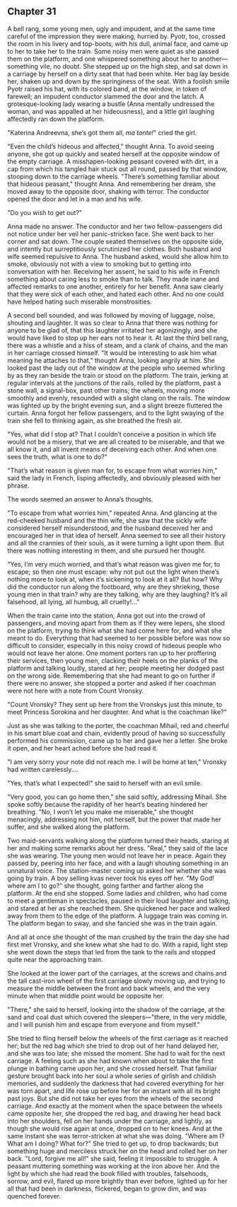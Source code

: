 ## Chapter 31


A bell rang, some young men, ugly and impudent, and at the same time
careful of the impression they were making, hurried by. Pyotr, too,
crossed the room in his livery and top-boots, with his dull, animal
face, and came up to her to take her to the train. Some noisy men were
quiet as she passed them on the platform, and one whispered something
about her to another—something vile, no doubt. She stepped up on the
high step, and sat down in a carriage by herself on a dirty seat that
had been white. Her bag lay beside her, shaken up and down by the
springiness of the seat. With a foolish smile Pyotr raised his hat, with
its colored band, at the window, in token of farewell; an impudent
conductor slammed the door and the latch. A grotesque-looking lady
wearing a bustle (Anna mentally undressed the woman, and was appalled at
her hideousness), and a little girl laughing affectedly ran down the
platform.

"Katerina Andreevna, she’s got them all, _ma tante!_" cried the girl.

"Even the child’s hideous and affected," thought Anna. To avoid seeing
anyone, she got up quickly and seated herself at the opposite window of
the empty carriage. A misshapen-looking peasant covered with dirt, in a
cap from which his tangled hair stuck out all round, passed by that
window, stooping down to the carriage wheels. "There’s something
familiar about that hideous peasant," thought Anna. And remembering her
dream, she moved away to the opposite door, shaking with terror. The
conductor opened the door and let in a man and his wife.

"Do you wish to get out?"

Anna made no answer. The conductor and her two fellow-passengers did not
notice under her veil her panic-stricken face. She went back to her
corner and sat down. The couple seated themselves on the opposite side,
and intently but surreptitiously scrutinized her clothes. Both husband
and wife seemed repulsive to Anna. The husband asked, would she allow
him to smoke, obviously not with a view to smoking but to getting into
conversation with her. Receiving her assent, he said to his wife in
French something about caring less to smoke than to talk. They made
inane and affected remarks to one another, entirely for her benefit.
Anna saw clearly that they were sick of each other, and hated each
other. And no one could have helped hating such miserable monstrosities.

A second bell sounded, and was followed by moving of luggage, noise,
shouting and laughter. It was so clear to Anna that there was nothing
for anyone to be glad of, that this laughter irritated her agonizingly,
and she would have liked to stop up her ears not to hear it. At last the
third bell rang, there was a whistle and a hiss of steam, and a clank of
chains, and the man in her carriage crossed himself. "It would be
interesting to ask him what meaning he attaches to that," thought Anna,
looking angrily at him. She looked past the lady out of the window at
the people who seemed whirling by as they ran beside the train or stood
on the platform. The train, jerking at regular intervals at the
junctions of the rails, rolled by the platform, past a stone wall, a
signal-box, past other trains; the wheels, moving more smoothly and
evenly, resounded with a slight clang on the rails. The window was
lighted up by the bright evening sun, and a slight breeze fluttered the
curtain. Anna forgot her fellow passengers, and to the light swaying of
the train she fell to thinking again, as she breathed the fresh air.

"Yes, what did I stop at? That I couldn’t conceive a position in which
life would not be a misery, that we are all created to be miserable, and
that we all know it, and all invent means of deceiving each other. And
when one sees the truth, what is one to do?"

"That’s what reason is given man for, to escape from what worries him,"
said the lady in French, lisping affectedly, and obviously pleased with
her phrase.

The words seemed an answer to Anna’s thoughts.

"To escape from what worries him," repeated Anna. And glancing at the
red-cheeked husband and the thin wife, she saw that the sickly wife
considered herself misunderstood, and the husband deceived her and
encouraged her in that idea of herself. Anna seemed to see all their
history and all the crannies of their souls, as it were turning a light
upon them. But there was nothing interesting in them, and she pursued
her thought.

"Yes, I’m very much worried, and that’s what reason was given me for, to
escape; so then one must escape: why not put out the light when there’s
nothing more to look at, when it’s sickening to look at it all? But how?
Why did the conductor run along the footboard, why are they shrieking,
those young men in that train? why are they talking, why are they
laughing? It’s all falsehood, all lying, all humbug, all cruelty!..."

When the train came into the station, Anna got out into the crowd of
passengers, and moving apart from them as if they were lepers, she stood
on the platform, trying to think what she had come here for, and what
she meant to do. Everything that had seemed to her possible before was
now so difficult to consider, especially in this noisy crowd of hideous
people who would not leave her alone. One moment porters ran up to her
proffering their services, then young men, clacking their heels on the
planks of the platform and talking loudly, stared at her; people meeting
her dodged past on the wrong side. Remembering that she had meant to go
on further if there were no answer, she stopped a porter and asked if
her coachman were not here with a note from Count Vronsky.

"Count Vronsky? They sent up here from the Vronskys just this minute, to
meet Princess Sorokina and her daughter. And what is the coachman like?"

Just as she was talking to the porter, the coachman Mihail, red and
cheerful in his smart blue coat and chain, evidently proud of having so
successfully performed his commission, came up to her and gave her a
letter. She broke it open, and her heart ached before she had read it.

"I am very sorry your note did not reach me. I will be home at ten,"
Vronsky had written carelessly....

"Yes, that’s what I expected!" she said to herself with an evil smile.

"Very good, you can go home then," she said softly, addressing Mihail.
She spoke softly because the rapidity of her heart’s beating hindered
her breathing. "No, I won’t let you make me miserable," she thought
menacingly, addressing not him, not herself, but the power that made her
suffer, and she walked along the platform.

Two maid-servants walking along the platform turned their heads, staring
at her and making some remarks about her dress. "Real," they said of the
lace she was wearing. The young men would not leave her in peace. Again
they passed by, peering into her face, and with a laugh shouting
something in an unnatural voice. The station-master coming up asked her
whether she was going by train. A boy selling kvas never took his eyes
off her. "My God! where am I to go?" she thought, going farther and
farther along the platform. At the end she stopped. Some ladies and
children, who had come to meet a gentleman in spectacles, paused in
their loud laughter and talking, and stared at her as she reached them.
She quickened her pace and walked away from them to the edge of the
platform. A luggage train was coming in. The platform began to sway, and
she fancied she was in the train again.

And all at once she thought of the man crushed by the train the day she
had first met Vronsky, and she knew what she had to do. With a rapid,
light step she went down the steps that led from the tank to the rails
and stopped quite near the approaching train.

She looked at the lower part of the carriages, at the screws and chains
and the tall cast-iron wheel of the first carriage slowly moving up, and
trying to measure the middle between the front and back wheels, and the
very minute when that middle point would be opposite her.

"There," she said to herself, looking into the shadow of the carriage,
at the sand and coal dust which covered the sleepers—"there, in the very
middle, and I will punish him and escape from everyone and from myself."

She tried to fling herself below the wheels of the first carriage as it
reached her; but the red bag which she tried to drop out of her hand
delayed her, and she was too late; she missed the moment. She had to
wait for the next carriage. A feeling such as she had known when about
to take the first plunge in bathing came upon her, and she crossed
herself. That familiar gesture brought back into her soul a whole series
of girlish and childish memories, and suddenly the darkness that had
covered everything for her was torn apart, and life rose up before her
for an instant with all its bright past joys. But she did not take her
eyes from the wheels of the second carriage. And exactly at the moment
when the space between the wheels came opposite her, she dropped the red
bag, and drawing her head back into her shoulders, fell on her hands
under the carriage, and lightly, as though she would rise again at once,
dropped on to her knees. And at the same instant she was terror-stricken
at what she was doing. "Where am I? What am I doing? What for?" She
tried to get up, to drop backwards; but something huge and merciless
struck her on the head and rolled her on her back. "Lord, forgive me
all!" she said, feeling it impossible to struggle. A peasant muttering
something was working at the iron above her. And the light by which she
had read the book filled with troubles, falsehoods, sorrow, and evil,
flared up more brightly than ever before, lighted up for her all that
had been in darkness, flickered, began to grow dim, and was quenched
forever.




